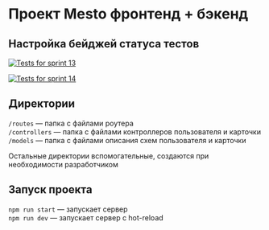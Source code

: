 # Проект Mesto фронтенд + бэкенд

## Настройка бейджей статуса тестов

[![Tests for sprint 13](https://github.com/krasotun/express-mesto-gha/actions/workflows/tests-13-sprint.yml/badge.svg)](https://github.com/krasotun/express-mesto-gha/actions/workflows/tests-13-sprint.yml)

[![Tests for sprint 14](https://github.com/krasotun/express-mesto-gha/actions/workflows/tests-14-sprint.yml/badge.svg)](https://github.com/krasotun/express-mesto-gha/actions/workflows/tests-14-sprint.yml)

## Директории

`/routes` — папка с файлами роутера  
`/controllers` — папка с файлами контроллеров пользователя и карточки  
`/models` — папка с файлами описания схем пользователя и карточки

Остальные директории вспомогательные, создаются при необходимости разработчиком

## Запуск проекта

`npm run start` — запускает сервер  
`npm run dev` — запускает сервер с hot-reload
